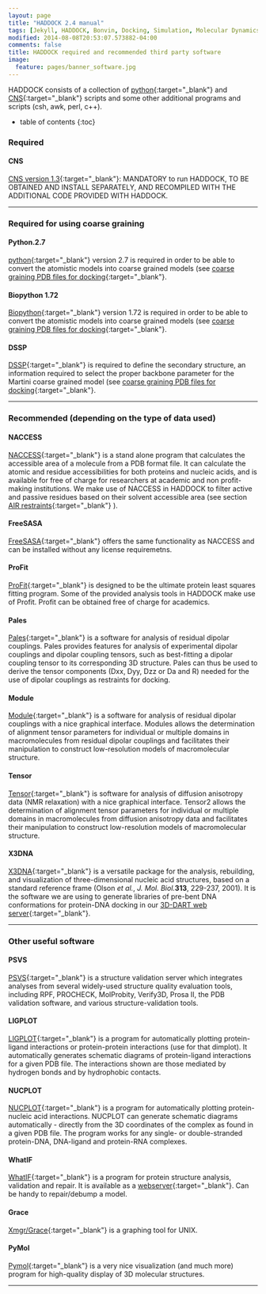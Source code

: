 ```yaml
---
layout: page
title: "HADDOCK 2.4 manual"
tags: [Jekyll, HADDOCK, Bonvin, Docking, Simulation, Molecular Dynamics, Structural Biology, Computational Biology, Modelling, Protein Structure]
modified: 2014-08-08T20:53:07.573882-04:00
comments: false
title: HADDOCK required and recommended third party software
image:
  feature: pages/banner_software.jpg
---
```



HADDOCK consists of a collection of  [python](https://www.python.org){:target="_blank"}  and  [CNS](http://cns-online.org/v1.3/){:target="_blank"}  scripts and some other additional programs and scripts (csh, awk, perl, c++).

* table of contents
{:toc}


### Required


#### CNS 

[CNS version 1.3](http://cns-online.org){:target="_blank"}: MANDATORY to run HADDOCK, TO BE OBTAINED AND INSTALL SEPARATELY, AND RECOMPILED WITH THE ADDITIONAL CODE PROVIDED WITH HADDOCK.


* * *

### Required for using coarse graining


#### Python.2.7

[python](https://www.python.org){:target="_blank"} version 2.7 is required in order to be able to convert the atomistic models into coarse grained models (see [coarse graining PDB files for docking](/software/haddock2.4/pdb-cg){:target="_blank"}.


#### Biopython 1.72

[Biopython](https://biopython.org/wiki/Download){:target="_blank"} version 1.72 is required in order to be able to convert the atomistic models into coarse grained models (see [coarse graining PDB files for docking](/software/haddock2.4/pdb-cg){:target="_blank"}.


#### DSSP

[DSSP](https://swift.cmbi.umcn.nl/gv/dssp){:target="_blank"} is required to define the secondary structure, an information required to select the proper backbone parameter for the Martini coarse grained model (see [coarse graining PDB files for docking](/software/haddock2.4/pdb-cg){:target="_blank"}.


* * *

### Recommended (depending on the type of data used)


#### NACCESS

[NACCESS](http://wolf.bms.umist.ac.uk/naccess){:target="_blank"} is a stand alone program that calculates the accessible area of a molecule from a PDB format file. It can calculate the atomic and residue accessibilities for both proteins and nucleic acids, and is available for free of charge for researchers at academic and non profit-making institutions. We make use of NACCESS in HADDOCK to filter active and passive residues based on their solvent accessible area (see section  [AIR restraints](/software/haddock2.4/generate_air){:target="_blank"} ).


#### FreeSASA

[FreeSASA](http://freesasa.github.io){:target="_blank"} offers the same functionality as NACCESS and can be installed without any license requiremetns.


#### ProFit

[ProFit](http://www.bioinf.org.uk/software/profit/){:target="_blank"} is designed to be the ultimate protein least squares fitting program. Some of the provided analysis tools in HADDOCK make use of Profit. Profit can be obtained free of charge for academics.


#### Pales

[Pales](http://spin.niddk.nih.gov/bax/software/PALES/index.html){:target="_blank"} is a software for analysis of residual dipolar couplings. Pales provides features for analysis of experimental dipolar couplings and dipolar coupling tensors, such as best-fitting a dipolar coupling tensor to its corresponding 3D structure. Pales can thus be used to derive the tensor components (Dxx, Dyy, Dzz or Da and R) needed for the use of dipolar couplings as restraints for docking.


#### Module

[Module](http://www.ibs.fr/science-213/scientific-output/software/module/?lang=en){:target="_blank"} is a software for analysis of residual dipolar couplings with a nice graphical interface. Modules allows the determination of alignment tensor parameters for individual or multiple domains in macromolecules from residual dipolar couplings and facilitates their manipulation to construct low-resolution models of macromolecular structure.


#### Tensor

[Tensor](http://www.ibs.fr/science-213/scientific-output/software/tensor/?lang=en){:target="_blank"} is software for analysis of diffusion anisotropy data (NMR relaxation) with a nice graphical interface. Tensor2 allows the determination of alignment tensor parameters for individual or multiple domains in macromolecules from diffusion anisotropy data and facilitates their manipulation to construct low-resolution models of macromolecular structure.


#### X3DNA

[X3DNA](https://x3dna.org){:target="_blank"} is a versatile package for the analysis, rebuilding, and visualization of three-dimensional nucleic acid structures, based on a standard reference frame (Olson _et al._, _J. Mol. Biol._**313**, 229-237, 2001). It is the software we are using to generate libraries of pre-bent DNA conformations for protein-DNA docking in our  [3D-DART web server](http://haddock.science.uu.nl/enmr/services/3DDART){:target="_blank"}.



* * *

### Other useful software

#### PSVS

[PSVS](https://montelionelab.chem.rpi.edu/PSVS/){:target="_blank"} is a structure validation server which integrates analyses from several widely-used structure quality evaluation tools, including RPF, PROCHECK, MolProbity, Verify3D, Prosa II, the PDB validation software, and various structure-validation tools.

#### LIGPLOT

[LIGPLOT](https://www.ebi.ac.uk/thornton-srv/software/LIGPLOT/){:target="_blank"} is a program for automatically plotting protein-ligand interactions or protein-protein interactions (use for that dimplot). It automatically generates schematic diagrams of protein-ligand interactions for a given PDB file. The interactions shown are those mediated by hydrogen bonds and by hydrophobic contacts.

#### NUCPLOT

[NUCPLOT](http://www.ebi.ac.uk/thornton-srv/software/NUCPLOT){:target="_blank"} is a program for automatically plotting protein-nucleic acid interactions. NUCPLOT can generate schematic diagrams automatically - directly from the 3D coordinates of the complex as found in a given PDB file. The program works for any single- or double-stranded protein-DNA, DNA-ligand and protein-RNA complexes.

#### WhatIF

[WhatIF](http://swift.cmbi.ru.nl/whatif){:target="_blank"} is a program for protein structure analysis, validation and repair. It is available as a [webserver](http://swift.cmbi.ru.nl/servers/html/index.html){:target="_blank"}. Can  be handy to repair/debump a model.

#### Grace

[Xmgr/Grace](http://plasma-gate.weizmann.ac.il/Grace/){:target="_blank"} is a graphing tool for UNIX.

#### PyMol

[Pymol](http://www.pymol.org/){:target="_blank"} is a very nice visualization (and much more) program for high-quality display of 3D molecular structures.


* * *
